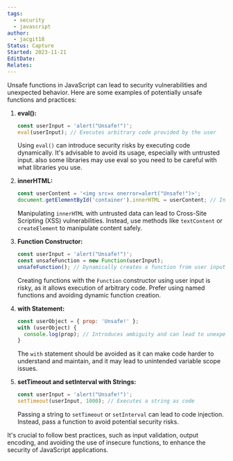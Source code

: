 ```yaml
---
tags:
  - security
  - javascript
author:
  - jacgit18
Status: Capture
Started: 2023-11-21
EditDate: 
Relates:
---
```

Unsafe functions in JavaScript can lead to security vulnerabilities and unexpected behavior. Here are some examples of potentially unsafe functions and practices:

1. **eval():**
   ```javascript
   const userInput = 'alert("Unsafe!")';
   eval(userInput); // Executes arbitrary code provided by the user
   ```

   Using `eval()` can introduce security risks by executing code dynamically. It's advisable to avoid its usage, especially with untrusted input. also some libraries may use eval so you need to be careful with what libraries you use. 

2. **innerHTML:**
   ```javascript
   const userContent = '<img src=x onerror=alert("Unsafe!")>';
   document.getElementById('container').innerHTML = userContent; // Injects unescaped HTML
   ```

   Manipulating `innerHTML` with untrusted data can lead to Cross-Site Scripting (XSS) vulnerabilities. Instead, use methods like `textContent` or `createElement` to manipulate content safely.

3. **Function Constructor:**
   ```javascript
   const userInput = 'alert("Unsafe!")';
   const unsafeFunction = new Function(userInput);
   unsafeFunction(); // Dynamically creates a function from user input
   ```

   Creating functions with the `Function` constructor using user input is risky, as it allows execution of arbitrary code. Prefer using named functions and avoiding dynamic function creation.

4. **with Statement:**
   ```javascript
   const userObject = { prop: 'Unsafe!' };
   with (userObject) {
     console.log(prop); // Introduces ambiguity and can lead to unexpected behavior
   }
   ```

   The `with` statement should be avoided as it can make code harder to understand and maintain, and it may lead to unintended variable scope issues.

5. **setTimeout and setInterval with Strings:**
   ```javascript
   const userInput = 'alert("Unsafe!")';
   setTimeout(userInput, 1000); // Executes a string as code
   ```

   Passing a string to `setTimeout` or `setInterval` can lead to code injection. Instead, pass a function to avoid potential security risks.

It's crucial to follow best practices, such as input validation, output encoding, and avoiding the use of insecure functions, to enhance the security of JavaScript applications.